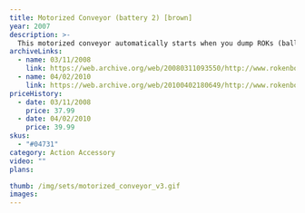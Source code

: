 ```yaml
---
title: Motorized Conveyor (battery 2) [brown]
year: 2007
description: >-
  This motorized conveyor automatically starts when you dump ROKs (balls) in and then automatically stops once the ROKs are gone! And this latest version of our Conveyor no longer needs to be plugged in - it runs on batteries so you can put it anywhere and have as many as you want in your world. Chain them together to move loads as high as you dare! Works with any Start Set and requires three AA batteries
archiveLinks:
  - name: 03/11/2008
    link: https://web.archive.org/web/20080311093550/http://www.rokenbok.com/RO_Products/Accessories/AC_04731.asp
  - name: 04/02/2010
    link: https://web.archive.org/web/20100402180649/http://www.rokenbok.com/RO_Products/Accessories/AC_04731.asp
priceHistory:
  - date: 03/11/2008
    price: 37.99
  - date: 04/02/2010
    price: 39.99
skus:
  - "#04731"
category: Action Accessory
video: ""
plans:

thumb: /img/sets/motorized_conveyor_v3.gif
images:
---
```

